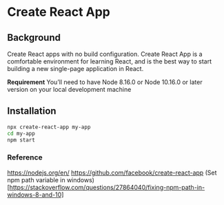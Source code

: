 # Create React App 

## Background

Create React apps with no build configuration. Create React App is a comfortable environment for learning React, and is the best way to start building a new single-page application in React.

**Requirement**
You’ll need to have Node 8.16.0 or Node 10.16.0 or later version on your local development machine

## Installation

```bash
npx create-react-app my-app
cd my-app
npm start
```

### Reference
https://nodejs.org/en/
https://github.com/facebook/create-react-app
(Set npm path variable in windows)[https://stackoverflow.com/questions/27864040/fixing-npm-path-in-windows-8-and-10]